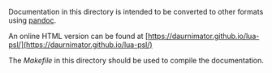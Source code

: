 Documentation in this directory is intended to be converted to other formats using [pandoc](http://pandoc.org/).

An online HTML version can be found at [https://daurnimator.github.io/lua-psl/](https://daurnimator.github.io/lua-psl/)

The *Makefile* in this directory should be used to compile the documentation.

